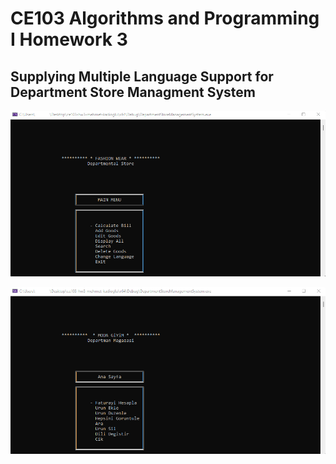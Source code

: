 # CE103 Algorithms and Programming I Homework 3

## Supplying Multiple Language Support for Department Store Managment System
![](https://github.com/mehmet-kadioglu/ce103-hw3-mehmet-kadioglu/blob/master/images/login-en.png)

![](https://github.com/mehmet-kadioglu/ce103-hw3-mehmet-kadioglu/blob/master/images/login-tr.png)
